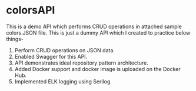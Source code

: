 # colorsAPI
This is a demo API which performs CRUD operations in attached sample colors.JSON file. This is just a dummy API which I created to
practice below things-

1) Perform CRUD operations on JSON data.
2) Enabled Swagger for this API.
3) API demonstrates ideal repository pattern architecture.
4) Added Docker support and docker image is uploaded on the Docker Hub.
5) Implemented ELK logging using Serilog.
